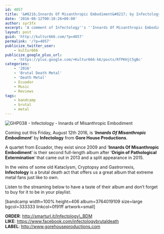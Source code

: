 ```yaml
---
id: 4057
title: '&#8216;Innards Of Misanthropic Embodiment&#8217; by Infectology &#8211; A Comment'
date: '2016-08-12T00:10:26+00:00'
author: syr3fx
excerpt: 'A comment of Infectology''s ''Innards Of Misanthropic Embodiment'' album (2016).'
layout: post
guid: 'http://kultur666.com/?p=4057'
permalink: '/?p=4057'
publicize_twitter_user:
    - kultur666
publicize_google_plus_url:
    - 'https://plus.google.com/+Kultur666-k6/posts/RfPKHjC5gBc'
categories:
    - '2016'
    - 'Brutal Death Metal'
    - 'Death Metal'
    - Ecuador
    - Music
    - Reviews
tags:
    - bandcamp
    - brutal
    - metal
---
```


![GHP038 - Infectology - Innards of Misanthropic Embodiment](http://localhost:8080/wp-content/uploads/2016/08/ghp038-infectology-innards-of-misanthropic-embodiment.jpg?w=680)

Coming out this Friday, August 12th 2016, is ‘***Innards Of Misanthropic Embodiment***‘ by **Infectology** from **Gore House Productions**.

A quartet from Ecuador, they exist since 2009 and ‘**Innards Of Misanthropic Embodiment**‘ is their second full-length album after ‘**Origin of Pathological Extermination**‘ that came out in 2013 and a split appearance in 2015.

In the veins of some old Kataclysm, Cryptopsy and Gastrorrexis, **Infectology** is a brutal death act that offers us a great album that extreme metal fans just like to own.

Listen to the streaming below to have a taste of their album and don’t forget to buy for it to be in your playlist.

\[bandcamp width=100% height=406 album=3764019109 size=large bgcol=333333 linkcol=0f91ff artwork=small\]

**ORDER**: http://smarturl.it/Infectology\_BDM  
**LIKE**: https://www.facebook.com/infectologybrutaldeath  
**LABEL**: http://www.gorehouseproductions.com